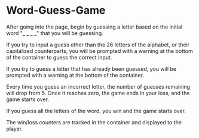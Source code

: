 # Word-Guess-Game

After going into the page, begin by guessing a letter based on the initial word "_ _ _ _" that you will be guessing.

If you try to input a guess other than the 26 letters of the alphabet, or their capitalized counterparts, you will be
prompted with a warning at the bottom of the container to guess the correct input.

If you try to guess a letter that has already been guessed, you will be prompted with a warning at the bottom of the container.

Every time you guess an incorrect letter, the number of guesses remaining will drop from 5. Once it reaches zero, the game
ends in your loss, and the game starts over. 

If you guess all the letters of the word, you win and the game starts over.

The win/loss counters are tracked in the container and displayed to the player.
